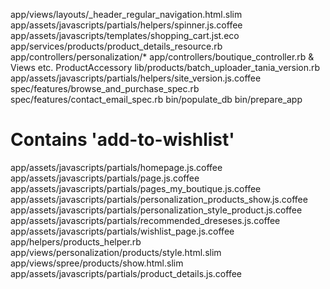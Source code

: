 app/views/layouts/_header_regular_navigation.html.slim
app/assets/javascripts/partials/helpers/spinner.js.coffee
app/assets/javascripts/templates/shopping_cart.jst.eco
app/services/products/product_details_resource.rb
app/controllers/personalization/*
app/controllers/boutique_controller.rb & Views etc.
ProductAccessory
lib/products/batch_uploader_tania_version.rb
app/assets/javascripts/partials/helpers/site_version.js.coffee
spec/features/browse_and_purchase_spec.rb
spec/features/contact_email_spec.rb
bin/populate_db
bin/prepare_app

# Contains 'add-to-wishlist'
app/assets/javascripts/partials/homepage.js.coffee
app/assets/javascripts/partials/page.js.coffee
app/assets/javascripts/partials/pages_my_boutique.js.coffee
app/assets/javascripts/partials/personalization_products_show.js.coffee
app/assets/javascripts/partials/personalization_style_product.js.coffee
app/assets/javascripts/partials/recommended_dreseses.js.coffee
app/assets/javascripts/partials/wishlist_page.js.coffee
app/helpers/products_helper.rb
app/views/personalization/products/style.html.slim
app/views/spree/products/show.html.slim
app/assets/javascripts/partials/product_details.js.coffee
